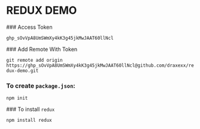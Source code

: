 # REDUX DEMO

### Access Token

`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`

### Add Remote With Token

`git remote add origin https://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@github.com/draxexx/redux-demo.git`

### To create `package.json`:

`npm init`

### To install `redux`

`npm install redux`